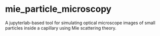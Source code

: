 # mie_particle_microscopy
A jupyterlab-based tool for simulating optical microscope images of small particles inside a capillary using Mie scattering theory.
